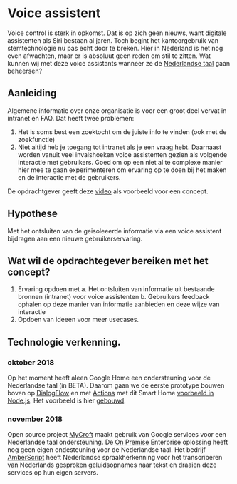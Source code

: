 # Voice assistent
Voice control is sterk in opkomst. Dat is op zich geen nieuws, want digitale assistenten als Siri bestaan al jaren. Toch begint het kantoorgebruik van stemtechnologie nu pas echt door te breken. Hier in Nederland is het nog even afwachten, maar er is absoluut geen reden om stil te zitten. Wat kunnen wij met deze voice assistants wanneer ze de [Nederlandse taal](https://www.smarthomemagazine.nl/2018/07/nederlandse-google-assistant-home/) gaan beheersen?

## Aanleiding
Algemene informatie over onze organisatie is voor een groot deel vervat in intranet en FAQ.
Dat heeft twee problemen:
 1. Het is soms best een zoektocht om de juiste info te vinden (ook met de zoekfunctie)
 2. Niet altijd heb je toegang tot intranet als je een vraag hebt.
Daarnaast worden vanuit veel invalshoeken voice assistenten gezien als volgende interactie met gebruikers. Goed om op een niet al te complexe manier hier mee te gaan experimenteren om ervaring op te doen bij het maken en de interactie met de gebruikers.

De opdrachtgever geeft deze [video](https://youtu.be/ViB3XhsTLuo) als voorbeeld voor een concept.

## Hypothese
Met het ontsluiten van de geisoleeerde informatie via een voice assistent bijdragen aan een nieuwe gebruikerservaring.

## Wat wil de opdrachtegever bereiken met het concept?
 1. Ervaring opdoen met
   a. Het ontsluiten van informatie uit bestaande bronnen (intranet) voor voice assistenten
   b. Gebruikers feedback ophalen op deze manier van informatie aanbieden en deze wijze van interactie
 2. Opdoen van ideeen voor meer usecases.

## Technologie verkenning.

### oktober 2018
Op het moment heeft aleen Google Home een ondersteuning voor de Nederlandse taal (in BETA). Daarom gaan we de eerste prototype bouwen boven op [DialogFlow](https://dialogflow.com) en met [Actions](https://developers.google.com/actions/) met dit Smart Home [voorbeeld in Node.js](https://github.com/vgevers/smart-home-nodejs). Het voorbeeld is hier [gebouwd](https://ssc-ict-innovatie.slack.com/messages/CDJA596DQ). 

### november 2018
Open source project [MyCroft](https://community.mycroft.ai/t/how-to-get-mycroft-to-speak-and-understand-dutch/4963) maakt gebruik van Google services voor een Nederlandse taal ondersteuning. De [On Premise](https://mycroft.ai/enterprise/) Enterprise oplossing heeft nog geen eigen ondesteuning voor de Nederlandse taal. Het bedrijf [AmberScript](https://www.amberscript.com/nl/home#we-are-revolutionizing-transcription-services) heeft Nederlandse spraakherkenning voor het transcriberen van Nederlands gesproken geluidsopnames naar tekst en draaien deze services op hun eigen servers.
